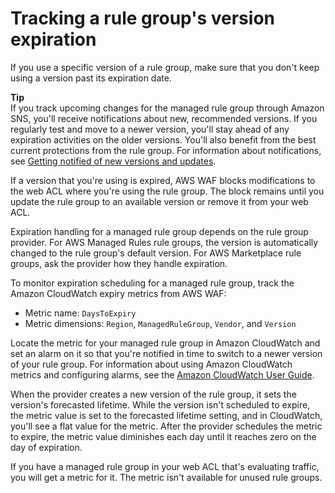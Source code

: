 # Tracking a rule group's version expiration<a name="waf-using-managed-rule-groups-expiration"></a>

If you use a specific version of a rule group, make sure that you don't keep using a version past its expiration date\. 

**Tip**  
If you track upcoming changes for the managed rule group through Amazon SNS, you'll receive notifications about new, recommended versions\. If you regularly test and move to a newer version, you'll stay ahead of any expiration activities on the older versions\. You'll also benefit from the best current protections from the rule group\. For information about notifications, see [Getting notified of new versions and updates](waf-using-managed-rule-groups-sns-topic.md)\.

If a version that you're using is expired, AWS WAF blocks modifications to the web ACL where you're using the rule group\. The block remains until you update the rule group to an available version or remove it from your web ACL\. 

Expiration handling for a managed rule group depends on the rule group provider\. For AWS Managed Rules rule groups, the version is automatically changed to the rule group's default version\. For AWS Marketplace rule groups, ask the provider how they handle expiration\.

To monitor expiration scheduling for a managed rule group, track the Amazon CloudWatch expiry metrics from AWS WAF: 
+ Metric name: `DaysToExpiry`
+ Metric dimensions: `Region`, `ManagedRuleGroup`, `Vendor`, and `Version`

Locate the metric for your managed rule group in Amazon CloudWatch and set an alarm on it so that you're notified in time to switch to a newer version of your rule group\. For information about using Amazon CloudWatch metrics and configuring alarms, see the [Amazon CloudWatch User Guide](https://docs.aws.amazon.com/AmazonCloudWatch/latest/monitoring/)\. 

When the provider creates a new version of the rule group, it sets the version's forecasted lifetime\. While the version isn't scheduled to expire, the metric value is set to the forecasted lifetime setting, and in CloudWatch, you'll see a flat value for the metric\. After the provider schedules the metric to expire, the metric value diminishes each day until it reaches zero on the day of expiration\. 

If you have a managed rule group in your web ACL that's evaluating traffic, you will get a metric for it\. The metric isn't available for unused rule groups\.